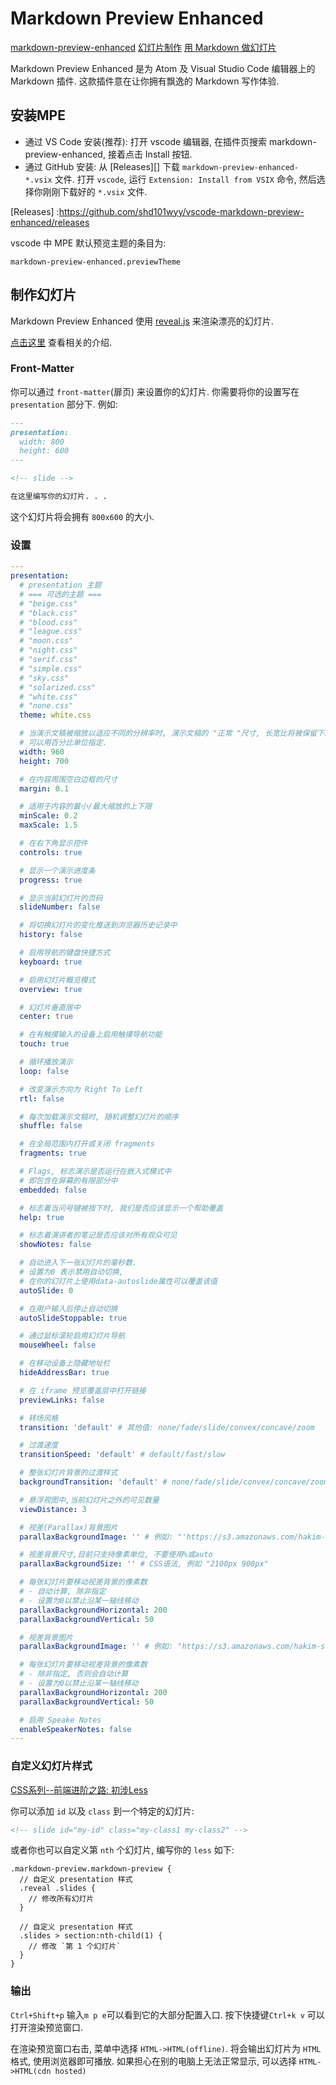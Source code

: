 # Markdown Preview Enhanced

[markdown-preview-enhanced](https://shd101wyy.github.io/markdown-preview-enhanced/#/zh-cn/presentation)
[幻灯片制作](https://shd101wyy.github.io/markdown-preview-enhanced/#/zh-cn/presentation)
[用 Markdown 做幻灯片](https://zhuanlan.zhihu.com/p/108697301)

Markdown Preview Enhanced 是为 Atom 及 Visual Studio Code 编辑器上的 Markdown 插件.
这款插件意在让你拥有飘逸的 Markdown 写作体验.

## 安装MPE

+ 通过 VS Code 安装(推荐):
打开 vscode 编辑器, 在插件页搜索 markdown-preview-enhanced, 接着点击 Install 按钮.
+ 通过 GitHub 安装:
从 [Releases][] 下载 `markdown-preview-enhanced-*.vsix` 文件.
打开 `vscode`, 运行 `Extension: Install from VSIX` 命令, 然后选择你刚刚下载好的 `*.vsix` 文件.

[Releases] :https://github.com/shd101wyy/vscode-markdown-preview-enhanced/releases

vscode 中 MPE 默认预览主题的条目为:

    markdown-preview-enhanced.previewTheme

## 制作幻灯片

Markdown Preview Enhanced 使用 [reveal.js](https://github.com/hakimel/reveal.js) 来渲染漂亮的幻灯片.

[点击这里][] 查看相关的介绍.

[点击这里]: https://rawgit.com/shd101wyy/markdown-preview-enhanced/master/docs/presentation-intro.html

### Front-Matter

你可以通过 `front-matter`(扉页) 来设置你的幻灯片.
你需要将你的设置写在 `presentation` 部分下. 例如:

```Markdown
---
presentation:
  width: 800
  height: 600
---

<!-- slide -->

在这里编写你的幻灯片. . .
```

这个幻灯片将会拥有 `800x600` 的大小.

### 设置

```yaml
---
presentation:
  # presentation 主题
  # === 可选的主题 ===
  # "beige.css"
  # "black.css"
  # "blood.css"
  # "league.css"
  # "moon.css"
  # "night.css"
  # "serif.css"
  # "simple.css"
  # "sky.css"
  # "solarized.css"
  # "white.css"
  # "none.css"
  theme: white.css

  # 当演示文稿被缩放以适应不同的分辨率时, 演示文稿的 "正常 "尺寸, 长宽比将被保留下来
  # 可以用百分比单位指定.
  width: 960
  height: 700

  # 在内容周围空白边框的尺寸
  margin: 0.1

  # 适用于内容的最小/最大缩放的上下限
  minScale: 0.2
  maxScale: 1.5

  # 在右下角显示控件
  controls: true

  # 显示一个演示进度条
  progress: true

  # 显示当前幻灯片的页码
  slideNumber: false

  # 将切换幻灯片的变化推送到浏览器历史记录中
  history: false

  # 启用导航的键盘快捷方式
  keyboard: true

  # 启用幻灯片概览模式
  overview: true

  # 幻灯片垂直居中
  center: true

  # 在有触摸输入的设备上启用触摸导航功能
  touch: true

  # 循环播放演示
  loop: false

  # 改变演示方向为 Right To Left
  rtl: false

  # 每次加载演示文稿时, 随机调整幻灯片的顺序
  shuffle: false

  # 在全局范围内打开或关闭 fragments
  fragments: true

  # Flags, 标志演示是否运行在嵌入式模式中
  # 即包含在屏幕的有限部分中
  embedded: false

  # 标志着当问号键被按下时, 我们是否应该显示一个帮助覆盖
  help: true

  # 标志着演讲者的笔记是否应该对所有观众可见
  showNotes: false

  # 自动进入下一张幻灯片的毫秒数.
  # 设置为0 表示禁用自动切换,
  # 在你的幻灯片上使用data-autoslide属性可以覆盖该值
  autoSlide: 0

  # 在用户输入后停止自动切换
  autoSlideStoppable: true

  # 通过鼠标滚轮启用幻灯片导航
  mouseWheel: false

  # 在移动设备上隐藏地址栏
  hideAddressBar: true

  # 在 iframe 预览覆盖层中打开链接
  previewLinks: false

  # 转场风格
  transition: 'default' # 其他值: none/fade/slide/convex/concave/zoom

  # 过渡速度
  transitionSpeed: 'default' # default/fast/slow

  # 整张幻灯片背景的过渡样式
  backgroundTransition: 'default' # none/fade/slide/convex/concave/zoom

  # 悬浮视图中,当前幻灯片之外的可见数量
  viewDistance: 3

  # 视差(Parallax)背景图片
  parallaxBackgroundImage: '' # 例如: "'https://s3.amazonaws.com/hakim-static/reveal-js/reveal-parallax-1.jpg'"

  # 视差背景尺寸,目前只支持像素单位, 不要使用%或auto
  parallaxBackgroundSize: '' # CSS语法, 例如 "2100px 900px"

  # 每张幻灯片要移动视差背景的像素数
  # - 自动计算, 除非指定
  # - 设置为0以禁止沿某一轴线移动
  parallaxBackgroundHorizontal: 200
  parallaxBackgroundVertical: 50

  # 视差背景图片
  parallaxBackgroundImage: '' # 例如: "https://s3.amazonaws.com/hakim-static/reveal-js/reveal-parallax-1.jpg"

  # 每张幻灯片要移动视差背景的像素数
  # - 除非指定, 否则会自动计算
  # - 设置为0以禁止沿某一轴线移动
  parallaxBackgroundHorizontal: 200
  parallaxBackgroundVertical: 50

  # 启用 Speake Notes
  enableSpeakerNotes: false
---
```

### 自定义幻灯片样式

[CSS系列--前端进阶之路: 初涉Less](https://www.cnblogs.com/landeanfen/p/6047031.html)

你可以添加 `id` 以及 `class` 到一个特定的幻灯片:

```Markdown
<!-- slide id="my-id" class="my-class1 my-class2" -->
```

或者你也可以自定义第 `nth` 个幻灯片, 编写你的 `less` 如下:

```less
.markdown-preview.markdown-preview {
  // 自定义 presentation 样式
  .reveal .slides {
    // 修改所有幻灯片
  }

  // 自定义 presentation 样式
  .slides > section:nth-child(1) {
    // 修改 `第 1 个幻灯片`
  }
}
```

### 输出

`Ctrl+Shift+p` 输入`m p e`可以看到它的大部分配置入口.
按下快捷键`Ctrl+k v` 可以打开渲染预览窗口.

在渲染预览窗口右击, 菜单中选择 `HTML->HTML(offline)`.
将会输出幻灯片为 `HTML` 格式, 使用浏览器即可播放.
如果担心在别的电脑上无法正常显示, 可以选择 `HTML->HTML(cdn hosted)`
